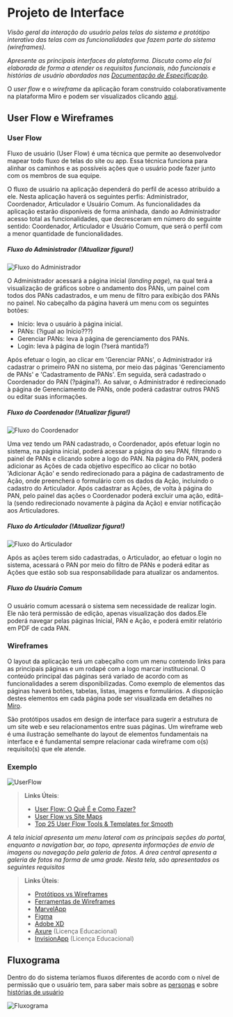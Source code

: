 
# Projeto de Interface

*Visão geral da interação do usuário pelas telas do sistema e protótipo interativo das telas com as funcionalidades que fazem parte do sistema (wireframes).*

 *Apresente as principais interfaces da plataforma. Discuta como ela foi elaborada de forma a atender os requisitos funcionais, não funcionais e histórias de usuário abordados nas <a href="2-Especificação do Projeto.md"> Documentação de Especificação</a>.*

 O *user flow* e o *wireframe* da aplicação foram construído colaborativamente na plataforma Miro e podem ser visualizados clicando [aqui](https://miro.com/welcomeonboard/VVo2TkJaaHIzVmh3c1M1THZZS3ltdDNwbE0xZFJHNEQwQWlYd1A4dUh6L1dpK1hXZTRyOG55ck1FMWhjTjBxVzdLN0ZCNFNWTmNEY2NGWHl5djRUeWxqd1ZON2U3TnVOWE12QXVnRTU2aytXTlV5NElwY3FtYXZpdFZRN25pMURhWWluRVAxeXRuUUgwWDl3Mk1qRGVRPT0hdjE=?share_link_id=852268613612).

## User Flow e Wireframes

### User Flow
Fluxo de usuário (User Flow) é uma técnica que permite ao desenvolvedor mapear todo fluxo de telas do site ou app. Essa técnica funciona para alinhar os caminhos e as possíveis ações que o usuário pode fazer junto com os membros de sua equipe.

O fluxo de usuário na aplicação dependerá do perfil de acesso atribuído a ele. Nesta aplicação haverá os seguintes perfis: Administrador, Coordenador, Articulador e Usuário Comum. As funcionalidades da aplicação estarão disponíveis de forma aninhada, dando ao Administrador acesso total as funcionalidades, que decresceram em número do seguinte sentido: Coordenador, Articulador e Usuário Comum, que será o perfil com a menor quantidade de funcionalidades.

##### Fluxo do Administrador (!Atualizar figura!)
![Fluxo do Administrador](img/fluxo-Adm.png)

O Administrador acessará a página inicial (*landing page*), na qual terá a visualização de gráficos sobre o andamento dos PANs, um painel com todos dos PANs cadastrados, e um menu de filtro para exibição dos PANs no painel. No cabeçalho da página haverá um menu com os seguintes botões: 

* Início: leva o usuário à página inicial.
* PANs: (?igual ao Início???)
* Gerenciar PANs: leva à página de gerenciamento dos PANs.
* Login: leva à página de login (?será mantida?)

Após efetuar o login, ao clicar em 'Gerenciar PANs', o Administrador irá cadastrar o primeiro PAN no sistema, por meio das páginas 'Gerenciamento de PANs' e 'Cadastramento de PANs'. Em seguida, será cadastrado o Coordenador do PAN (?página?). Ao salvar, o Administrador é redirecionado à página de Gerenciamento de PANs, onde poderá cadastrar outros PANS ou editar suas informações.

##### Fluxo do Coordenador (!Atualizar figura!)

![Fluxo do Coordenador](img/fluxo-Coord.png)

Uma vez tendo um PAN cadastrado, o Coordenador, após efetuar login no sistema, na página inicial, poderá acessar a página do seu PAN, filtrando o painel de PANs e clicando sobre a logo do PAN. Na página do PAN, poderá adicionar as Ações de cada objetivo específico ao clicar no botão 'Adicionar Ação' e sendo redirecionado para a página de cadastramento de Ação, onde preencherá o formulário com os dados da Ação, incluindo o cadastro do Articulador. Após cadastrar as Ações, de volta à página do PAN, pelo painel das ações o Coordenador poderá excluir uma ação, editá-la (sendo redirecionado novamente à página da Ação) e enviar notificação aos Articuladores.

##### Fluxo do Articulador (!Atualizar figura!)

![Fluxo do Articulador](img/fluxo-Art.png)

Após as ações terem sido cadastradas, o Articulador, ao efetuar o login no sistema, acessará o PAN por meio do filtro de PANs e poderá editar as Ações que estão sob sua responsabilidade para atualizar os andamentos.

##### Fluxo do Usuário Comum

O usuário comum acessará o sistema sem necessidade de realizar login. Ele não terá permissão de edição, apenas visualização dos dados.Ele poderá navegar pelas páginas Inicial, PAN e Ação, e poderá emitir relatório em PDF de cada PAN.


### Wireframes

O layout da aplicação terá um cabeçalho com um menu contendo links para as principais páginas e um rodapé com a logo marcar institucional. O conteúdo principal das páginas será variado de acordo com as funcionalidades a serem disponibilizadas. Como exemplo de elementos das páginas haverá botões, tabelas, listas, imagens e formulários. A disposição destes elementos em cada página pode ser visualizada em detalhes no [Miro](https://miro.com/welcomeonboard/VVo2TkJaaHIzVmh3c1M1THZZS3ltdDNwbE0xZFJHNEQwQWlYd1A4dUh6L1dpK1hXZTRyOG55ck1FMWhjTjBxVzdLN0ZCNFNWTmNEY2NGWHl5djRUeWxqd1ZON2U3TnVOWE12QXVnRTU2aytXTlV5NElwY3FtYXZpdFZRN25pMURhWWluRVAxeXRuUUgwWDl3Mk1qRGVRPT0hdjE=?share_link_id=852268613612).

São protótipos usados em design de interface para sugerir a estrutura de um site web e seu relacionamentos entre suas páginas. Um wireframe web é uma ilustração semelhante do layout de elementos fundamentais na interface e é fundamental sempre relacionar cada wireframe com o(s) requisito(s) que ele atende.

### Exemplo

![UserFlow](img/userflow.png)

> **Links Úteis**:
> - [User Flow: O Quê É e Como Fazer?](https://medium.com/7bits/fluxo-de-usu%C3%A1rio-user-flow-o-que-%C3%A9-como-fazer-79d965872534)
> - [User Flow vs Site Maps](http://designr.com.br/sitemap-e-user-flow-quais-as-diferencas-e-quando-usar-cada-um/)
> - [Top 25 User Flow Tools & Templates for Smooth](https://www.mockplus.com/blog/post/user-flow-tools)


*A tela inicial apresenta um menu lateral com as principais seções do portal, enquanto a navigation bar, ao topo, apresenta informações de envio de imagens ou navegação pela galeria de fotos. A área central apresenta a galeria de fotos na forma de uma grade. Nesta tela, são apresentados os seguintes requisitos*

 
> **Links Úteis**:
> - [Protótipos vs Wireframes](https://www.nngroup.com/videos/prototypes-vs-wireframes-ux-projects/)
> - [Ferramentas de Wireframes](https://rockcontent.com/blog/wireframes/)
> - [MarvelApp](https://marvelapp.com/developers/documentation/tutorials/)
> - [Figma](https://www.figma.com/)
> - [Adobe XD](https://www.adobe.com/br/products/xd.html#scroll)
> - [Axure](https://www.axure.com/edu) (Licença Educacional)
> - [InvisionApp](https://www.invisionapp.com/) (Licença Educacional)


## Fluxograma

Dentro do do sistema teríamos fluxos diferentes de acordo com o nível de permissão que o usuário tem, para saber mais sobre as [personas](especification.md#personas) e sobre [histórias de usuário](especification.md#histórias-de-usuários)

![Fluxograma](img/fluxograma.png)
